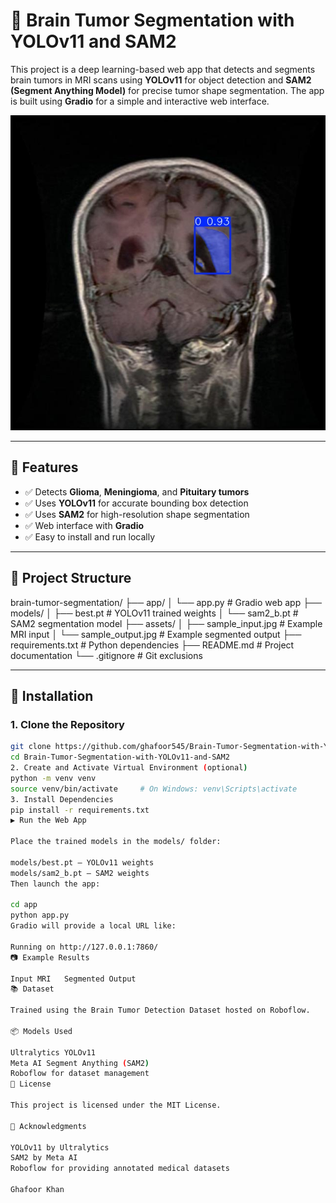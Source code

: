 # 🧠 Brain Tumor Segmentation with YOLOv11 and SAM2

This project is a deep learning-based web app that detects and segments brain tumors in MRI scans using **YOLOv11** for object detection and **SAM2 (Segment Anything Model)** for precise tumor shape segmentation. The app is built using **Gradio** for a simple and interactive web interface.

![Instant Segmentation Preview](assets/Instant%20Segmentaion.jpg)

---

## 🚀 Features

- ✅ Detects **Glioma**, **Meningioma**, and **Pituitary tumors**
- ✅ Uses **YOLOv11** for accurate bounding box detection
- ✅ Uses **SAM2** for high-resolution shape segmentation
- ✅ Web interface with **Gradio**
- ✅ Easy to install and run locally

---

## 📁 Project Structure
brain-tumor-segmentation/
├── app/
│   └── app.py               # Gradio web app
├── models/
│   ├── best.pt              # YOLOv11 trained weights
│   └── sam2_b.pt            # SAM2 segmentation model
├── assets/
│   ├── sample_input.jpg     # Example MRI input
│   └── sample_output.jpg    # Example segmented output
├── requirements.txt         # Python dependencies
├── README.md                # Project documentation
└── .gitignore               # Git exclusions



---

## 🧰 Installation

### 1. Clone the Repository

```bash
git clone https://github.com/ghafoor545/Brain-Tumor-Segmentation-with-YOLOv11-and-SAM2.git
cd Brain-Tumor-Segmentation-with-YOLOv11-and-SAM2
2. Create and Activate Virtual Environment (optional)
python -m venv venv
source venv/bin/activate     # On Windows: venv\Scripts\activate
3. Install Dependencies
pip install -r requirements.txt
▶️ Run the Web App

Place the trained models in the models/ folder:

models/best.pt — YOLOv11 weights
models/sam2_b.pt — SAM2 weights
Then launch the app:

cd app
python app.py
Gradio will provide a local URL like:

Running on http://127.0.0.1:7860/
📷 Example Results

Input MRI	Segmented Output
📚 Dataset

Trained using the Brain Tumor Detection Dataset hosted on Roboflow.

📦 Models Used

Ultralytics YOLOv11
Meta AI Segment Anything (SAM2)
Roboflow for dataset management
📜 License

This project is licensed under the MIT License.

🙌 Acknowledgments

YOLOv11 by Ultralytics
SAM2 by Meta AI
Roboflow for providing annotated medical datasets

Ghafoor Khan
